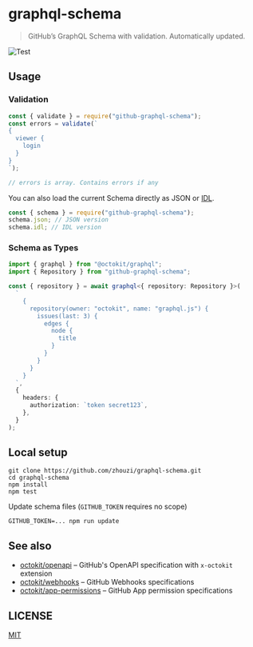 # graphql-schema

> GitHub’s GraphQL Schema with validation. Automatically updated.

![Test](https://github.com/zhouzi/graphql-schema/workflows/Test/badge.svg)

## Usage

### Validation

```js
const { validate } = require("github-graphql-schema");
const errors = validate(`
{
  viewer {
    login
  }
}
`);

// errors is array. Contains errors if any
```

You can also load the current Schema directly as JSON or [IDL](https://en.wikipedia.org/wiki/Interface_description_language).

```js
const { schema } = require("github-graphql-schema");
schema.json; // JSON version
schema.idl; // IDL version
```

### Schema as Types

```ts
import { graphql } from "@octokit/graphql";
import { Repository } from "github-graphql-schema";

const { repository } = await graphql<{ repository: Repository }>(
  `
    {
      repository(owner: "octokit", name: "graphql.js") {
        issues(last: 3) {
          edges {
            node {
              title
            }
          }
        }
      }
    }
  `,
  {
    headers: {
      authorization: `token secret123`,
    },
  }
);
```

## Local setup

```
git clone https://github.com/zhouzi/graphql-schema.git
cd graphql-schema
npm install
npm test
```

Update schema files (`GITHUB_TOKEN` requires no scope)

```
GITHUB_TOKEN=... npm run update
```

## See also

- [octokit/openapi](https://github.com/octokit/openapi) – GitHub's OpenAPI specification with `x-octokit` extension
- [octokit/webhooks](https://github.com/octokit/webhooks) – GitHub Webhooks specifications
- [octokit/app-permissions](https://github.com/octokit/app-permissions) – GitHub App permission specifications

## LICENSE

[MIT](LICENSE.md)
